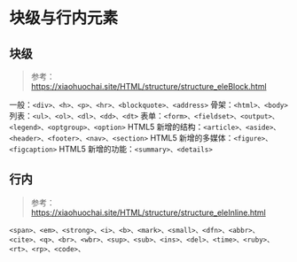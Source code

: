 # 块级与行内元素

## 块级

> 参考：https://xiaohuochai.site/HTML/structure/structure_eleBlock.html

一般：`<div>、<h>、<p>、<hr>、<blockquote>、<address>`
骨架：`<html>、<body>`
列表：`<ul>、<ol>、<dl>、<dd>、<dt>`
表单：`<form>、<fieldset>、<output>、<legend>、<optgroup>、<option>`
HTML5 新增的结构：`<article>、<aside>、<header>、<footer>、<nav>、<section>`
HTML5 新增的多媒体：`<figure>、<figcaption>`
HTML5 新增的功能：`<summary>、<details>`

## 行内

> 参考：https://xiaohuochai.site/HTML/structure/structure_eleInline.html

`<span>、<em>、<strong>、<i>、<b>、<mark>、<small>、<dfn>、<abbr>、<cite>、<q>、<br>、<wbr>、<sup>、<sub>、<ins>、<del>、<time>、<ruby>、<rt>、<rp>、<code>、`
